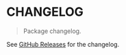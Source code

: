 # CHANGELOG

> Package changelog.

See [GitHub Releases](https://github.com/stdlib-js/stats-base-dists-t-quantile/releases) for the changelog.